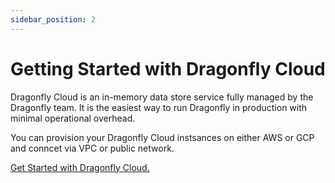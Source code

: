 ```yaml
---
sidebar_position: 2
---
```


# Getting Started with Dragonfly Cloud

Dragonfly Cloud is an in-memory data store service fully managed by the Dragonfly team. It is the easiest way to run Dragonfly in production with minimal operational overhead.

You can provision your Dragonfly Cloud instsances on either AWS or GCP and conncet via VPC or public network.

[Get Started with Dragonfly Cloud.](/docs/cloud/getting-started.md)
